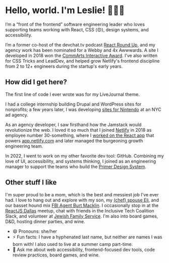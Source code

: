 # Hello, world. I'm Leslie! 👩🏻‍💻

I’m a “front of the frontend” software engineering leader who loves supporting teams working with React, CSS (😍), design systems, and accessibility.

I’m a former co-host of the devchat.tv podcast [React Round Up](https://reactroundup.com/hosts/lesliecohn-wein), and my agency work has been nominated for a Webby and 4x Awwwards. A site I developed in 2018 won the [CommArts Interactive Award](https://www.commarts.com/project/26022/the-parker-palm-springs). I’ve also written for CSS Tricks and LeadDev, and helped grow Netlify's frontend discipline from 2 to 12+ engineers during the startup's early years.

## How did I get here?
The first line of code I ever wrote was for my LiveJournal theme.

I had a college internship building Drupal and WordPress sites for nonprofits; a few years later, I was developing [sites for Nintendo](https://web.archive.org/web/20150312155138/http://nesremix.nintendo.com/) at an NYC ad agency.

As an agency developer, I saw firsthand how the Jamstack would revolutionize the web. I loved it so much that I joined [Netlify](https://netlify.com) in 2018 as employee number 30-something, where I [worked on the React app](https://twitter.com/lesliecdubs/status/1207770216576487425) that powers [app.netlify.com](https://app.netlify.com) and later managed the burgeoning growth engineering team.

In 2022, I went to work on my other favorite dev tool: GitHub. Combining my love of UI, accessibility, and systems thinking, I joined as an engineering manager to support the teams who build the [Primer Design System](https://primer.style/).

## Other stuff I like
I'm super proud to be a mom, which is the best and messiest job I've ever had. I love to hang out and explore with my son, my [(chef) spouse Eli](http://www.thejoyfulbelly.com/), and our basset hound mix [FBI Agent Burt Macklin](https://www.instagram.com/dammitmacklin/). I occasionally stop in at the [ReactJS Dallas](http://meetup.com/reactjsdallas) meetup, chat with friends in the Inclusive Tech Coalition Slack, and volunteer at [Jewish Family Service](https://jfsdallas.org/). I'm also into board games, D&D, hosting dinner parties, and wine.

- 😄 Pronouns: she/her
- ⚡ Fun facts: I have a hyphenated last name, but neither are names I was born with! I also used to live at a summer camp part-time.
- 💬 Ask me about web accessibility, frontend-focused dev tools, code review practices, board games, and wine.
